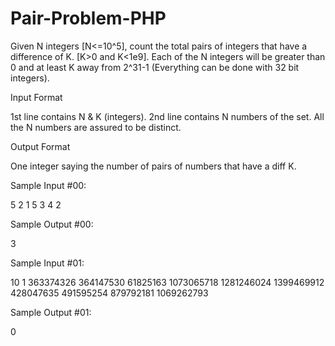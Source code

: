 Pair-Problem-PHP
================


Given N integers [N<=10^5], count the total pairs of integers that have a difference of K. [K>0 and K<1e9]. Each of the N integers will be greater than 0 and at least K away from 2^31-1 (Everything can be done with 32 bit integers).

Input Format

1st line contains N & K (integers).
2nd line contains N numbers of the set. All the N numbers are assured to be distinct.

Output Format

One integer saying the number of pairs of numbers that have a diff K.

Sample Input #00:

5 2
1 5 3 4 2

Sample Output #00:

3

Sample Input #01:

10 1
363374326 364147530 61825163 1073065718 1281246024 1399469912 428047635 491595254 879792181 1069262793 

Sample Output #01:

0
